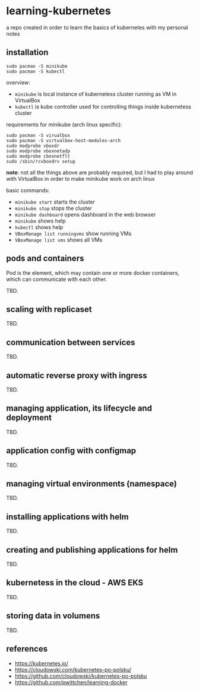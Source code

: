 # learning-kubernetes
a repo created in order to learn the basics of kubernetes with my personal notes

installation
------------

```
sudo pacman -S minikube
sudo pacman -S kubectl
```

overview:
- `minikube` is local instance of kubernetess cluster running as VM in VirtualBox
- `kubectl` is kube controller used for controlling things inside kubernetess cluster

requirements for minikube (arch linux specific):

```
sudo pacman -S virualbox
sudo pacman -S virtualbox-host-modules-arch
sudo modprobe vboxdr
sudo modprobe vboxnetadp
sudo modprobe cboxnetflt
sudo /sbin/rcvboxdrv setup
```

**note**: not all the things above are probably required, but I had to play around with VirtualBox in order to make minikube work on arch linux

basic commands:
- `minikube start` starts the cluster
- `minikube stop` stops the cluster
- `minikube dashboard` opens dashboard in the web browser
- `minikube` shows help
- `kubectl` shows help
- `VBoxManage list runningvms` show running VMs
- `VBoxManage list vms` shows all VMs

pods and containers
-------------------

Pod is the element, which may contain one or more docker containers, which can communicate with each other.

TBD.

scaling with replicaset
-----------------------

TBD.

communication between services
------------------------------

TBD.

automatic reverse proxy with ingress
------------------------------------

TBD.

managing application, its lifecycle and deployment
--------------------------------------------------

TBD.

application config with configmap
---------------------------------

TBD.

managing virtual environments (namespace)
-----------------------------------------

TBD.

installing applications with helm
----------------------------------

TBD.

creating and publishing applications for helm
---------------------------------------------

TBD.

kubernetess in the cloud - AWS EKS
----------------------------------

TBD.

storing data in volumens
------------------------

TBD.

references
----------
- https://kubernetes.io/
- https://cloudowski.com/kubernetes-po-polsku/
- https://github.com/cloudowski/kubernetes-po-polsku
- https://github.com/pwittchen/learning-docker
